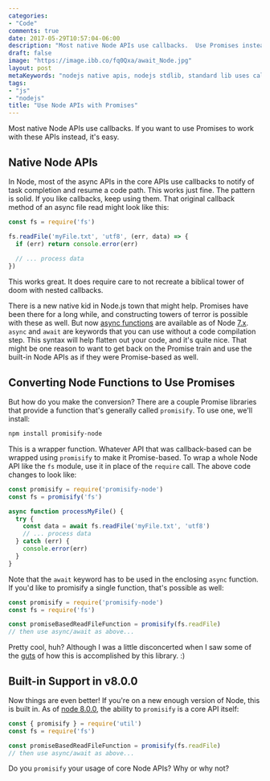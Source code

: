 ```yaml
---
categories:
- "Code"
comments: true
date: 2017-05-29T10:57:04-06:00
description: "Most native Node APIs use callbacks.  Use Promises instead."
draft: false
image: "https://image.ibb.co/fq0Qxa/await_Node.jpg"
layout: post
metaKeywords: "nodejs native apis, nodejs stdlib, standard lib uses callbacks, use promises with standard lib, node.js"
tags:
- "js"
- "nodejs"
title: "Use Node APIs with Promises"
---
```


Most native Node APIs use callbacks.  If you want to use Promises to work with these APIs instead, it's easy.

<!--more-->

## Native Node APIs

In Node, most of the async APIs in the core APIs use callbacks to notify of task completion and resume a code path.  This works just fine.  The pattern is solid.  If you like callbacks, keep using them.  That original callback method of an async file read might look like this:

```js
const fs = require('fs')

fs.readFile('myFile.txt', 'utf8', (err, data) => {
  if (err) return console.error(err)
  
  // ... process data
})
```

This works great.  It does require care to not recreate a biblical tower of doom with nested callbacks. 

There is a new native kid in Node.js town that might help.  Promises have been there for a long while, and constructing towers of terror is possible with these as well.  But now [async functions](https://developer.mozilla.org/en-US/docs/Web/JavaScript/Reference/Statements/async_function) are available as of Node [7.x](http://kangax.github.io/compat-table/es2016plus/#node7_6).  `async` and `await` are keywords that you can use without a code compilation step.  This syntax will help flatten out your code, and it's quite nice. That might be one reason to want to get back on the Promise train and use the built-in Node APIs as if they were Promise-based as well.

## Converting Node Functions to Use Promises

But how do you make the conversion?  There are a couple Promise libraries that provide a function that's generally called `promisify`.  To use one, we'll install:

```bash
npm install promisify-node
```

This is a wrapper function.  Whatever API that was callback-based can be wrapped using `promisify` to make it Promise-based.  To wrap a whole Node API like the `fs` module, use it in place of the `require` call.  The above code changes to look like:

```js
const promisify = require('promisify-node')
const fs = promisify('fs')

async function processMyFile() {
  try {
    const data = await fs.readFile('myFile.txt', 'utf8')
    // ... process data
  } catch (err) {
    console.error(err)
  }
}
```

Note that the `await` keyword has to be used in the enclosing `async` function.  If you'd like to promisify a single function, that's possible as well:

```js
const promisify = require('promisify-node')
const fs = require('fs')

const promiseBasedReadFileFunction = promisify(fs.readFile)
// then use async/await as above...
```

Pretty cool, huh?  Although I was a little disconcerted when I saw some of the [guts](https://github.com/nodegit/promisify-node/blob/master/index.js#L61) of how this is accomplished by this library.  :)

## Built-in Support in v8.0.0

Now things are even better!  If you're on a new enough version of Node, this is built in. As of [node 8.0.0](https://nodejs.org/en/blog/release/v8.0.0/#improved-support-for-promises), the ability to `promisify` is a core API itself:

```js
const { promisify } = require('util')
const fs = require('fs')

const promiseBasedReadFileFunction = promisify(fs.readFile)
// then use async/await as above...
```

Do you `promisify` your usage of core Node APIs?  Why or why not?
